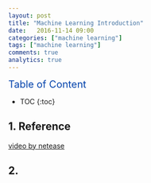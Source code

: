 ```yaml
---
layout: post
title: "Machine Learning Introduction"
date:   2016-11-14 09:00
categories: ["machine learning"]
tags: ["machine learning"]
comments: true
analytics: true
---
```


<span/>

<span style="color: #0645ad; font-size:20px">Table of Content<span/>

  * TOC
  {:toc}

## 1. Reference

[video by netease](http://open.163.com/movie/2008/1/M/C/M6SGF6VB4_M6SGHFBMC.html)

## 2. 

